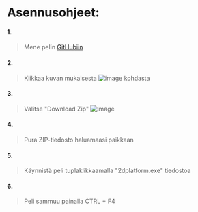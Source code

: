 # **Asennusohjeet:**
 #### 1. 
 > Mene pelin [GitHubiin](https://github.com/kuikkaolli/ohjelmistoprojektiv1)
 #### 2.
> Klikkaa kuvan mukaisesta  ![image](https://github.com/kuikkaolli/ohjelmistoprojektiv1/assets/167027302/46f347bd-6982-491b-8eb6-d7e545f15838)  kohdasta
 #### 3.
> Valitse "Download Zip"
![image](https://github.com/kuikkaolli/ohjelmistoprojektiv1/assets/167027302/7e1e98d2-8da4-4e65-97bb-19517bc64da9)

#### 4. 
> Pura ZIP-tiedosto haluamaasi paikkaan
#### 5. 
> Käynnistä peli tuplaklikkaamalla "2dplatform.exe" tiedostoa
#### 6.
> Peli sammuu painalla CTRL + F4
